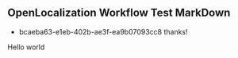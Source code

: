 ## OpenLocalization Workflow Test MarkDown
* bcaeba63-e1eb-402b-ae3f-ea9b07093cc8 
thanks!

Hello world